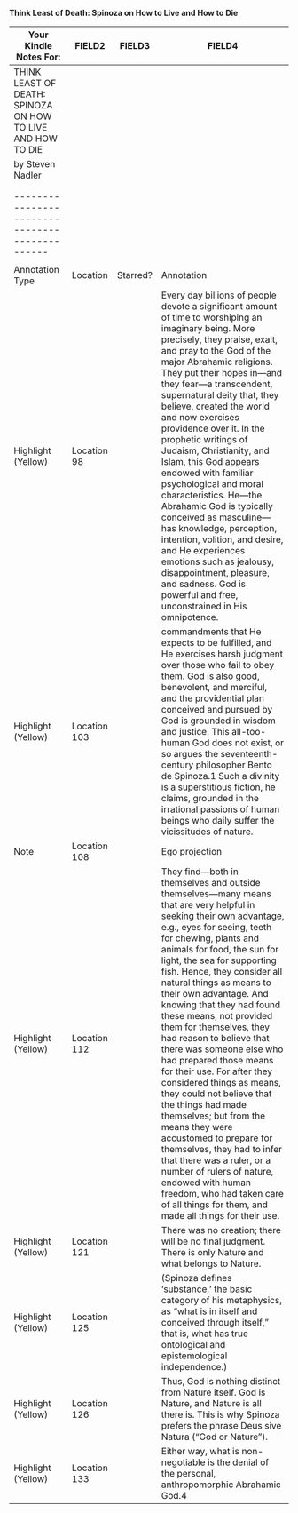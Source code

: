 **Think Least of Death: Spinoza on How to Live and How to Die**

|Your Kindle Notes For:                                     |FIELD2      |FIELD3  |FIELD4                                                                                                                                                                                                                                                                                                                                                                                                                                                                                                                                                                                                                                                                                                                                                                                                                                                               |
|-----------------------------------------------------------|------------|--------|---------------------------------------------------------------------------------------------------------------------------------------------------------------------------------------------------------------------------------------------------------------------------------------------------------------------------------------------------------------------------------------------------------------------------------------------------------------------------------------------------------------------------------------------------------------------------------------------------------------------------------------------------------------------------------------------------------------------------------------------------------------------------------------------------------------------------------------------------------------------|
|THINK LEAST OF DEATH: SPINOZA ON HOW TO LIVE AND HOW TO DIE|            |        |                                                                                                                                                                                                                                                                                                                                                                                                                                                                                                                                                                                                                                                                                                                                                                                                                                                                     |
|by Steven Nadler                                           |            |        |                                                                                                                                                                                                                                                                                                                                                                                                                                                                                                                                                                                                                                                                                                                                                                                                                                                                     |
|                                                           |            |        |                                                                                                                                                                                                                                                                                                                                                                                                                                                                                                                                                                                                                                                                                                                                                                                                                                                                     |
|                                                           |            |        |                                                                                                                                                                                                                                                                                                                                                                                                                                                                                                                                                                                                                                                                                                                                                                                                                                                                     |
|----------------------------------------------             |            |        |                                                                                                                                                                                                                                                                                                                                                                                                                                                                                                                                                                                                                                                                                                                                                                                                                                                                     |
|                                                           |            |        |                                                                                                                                                                                                                                                                                                                                                                                                                                                                                                                                                                                                                                                                                                                                                                                                                                                                     |
|Annotation Type                                            |Location    |Starred?|Annotation                                                                                                                                                                                                                                                                                                                                                                                                                                                                                                                                                                                                                                                                                                                                                                                                                                                           |
|Highlight (Yellow)                                         |Location 98 |        |Every day billions of people devote a significant amount of time to worshiping an imaginary being. More precisely, they praise, exalt, and pray to the God of the major Abrahamic religions. They put their hopes in—and they fear—a transcendent, supernatural deity that, they believe, created the world and now exercises providence over it. In the prophetic writings of Judaism, Christianity, and Islam, this God appears endowed with familiar psychological and moral characteristics. He—the Abrahamic God is typically conceived as masculine—has knowledge, perception, intention, volition, and desire, and He experiences emotions such as jealousy, disappointment, pleasure, and sadness. God is powerful and free, unconstrained in His omnipotence.                                                                                               |
|Highlight (Yellow)                                         |Location 103|        |commandments that He expects to be fulfilled, and He exercises harsh judgment over those who fail to obey them. God is also good, benevolent, and merciful, and the providential plan conceived and pursued by God is grounded in wisdom and justice. This all-too-human God does not exist, or so argues the seventeenth-century philosopher Bento de Spinoza.1 Such a divinity is a superstitious fiction, he claims, grounded in the irrational passions of human beings who daily suffer the vicissitudes of nature.                                                                                                                                                                                                                                                                                                                                             |
|Note                                                       |Location 108|        |Ego projection                                                                                                                                                                                                                                                                                                                                                                                                                                                                                                                                                                                                                                                                                                                                                                                                                                                       |
|Highlight (Yellow)                                         |Location 112|        |They find—both in themselves and outside themselves—many means that are very helpful in seeking their own advantage, e.g., eyes for seeing, teeth for chewing, plants and animals for food, the sun for light, the sea for supporting fish. Hence, they consider all natural things as means to their own advantage. And knowing that they had found these means, not provided them for themselves, they had reason to believe that there was someone else who had prepared those means for their use. For after they considered things as means, they could not believe that the things had made themselves; but from the means they were accustomed to prepare for themselves, they had to infer that there was a ruler, or a number of rulers of nature, endowed with human freedom, who had taken care of all things for them, and made all things for their use.|
|Highlight (Yellow)                                         |Location 121|        |There was no creation; there will be no final judgment. There is only Nature and what belongs to Nature.                                                                                                                                                                                                                                                                                                                                                                                                                                                                                                                                                                                                                                                                                                                                                             |
|Highlight (Yellow)                                         |Location 125|        |(Spinoza defines ‘substance,’ the basic category of his metaphysics, as “what is in itself and conceived through itself,” that is, what has true ontological and epistemological independence.)                                                                                                                                                                                                                                                                                                                                                                                                                                                                                                                                                                                                                                                                      |
|Highlight (Yellow)                                         |Location 126|        |Thus, God is nothing distinct from Nature itself. God is Nature, and Nature is all there is. This is why Spinoza prefers the phrase Deus sive Natura (“God or Nature”).                                                                                                                                                                                                                                                                                                                                                                                                                                                                                                                                                                                                                                                                                              |
|Highlight (Yellow)                                         |Location 133|        |Either way, what is non-negotiable is the denial of the personal, anthropomorphic Abrahamic God.4                                                                                                                                                                                                                                                                                                                                                                                                                                                                                                                                                                                                                                                                                                                                                                    |
